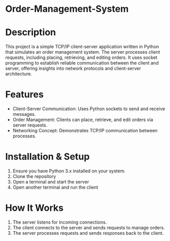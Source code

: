 # Order-Management-System
# Description
This project is a simple TCP/IP client-server application written in Python that simulates an order management system. The server processes client requests, including placing, retrieving, and editing orders. It uses socket programming to establish reliable communication between the client and server, offering insights into network protocols and client-server architecture.

# Features
- Client-Server Communication: Uses Python sockets to send and receive messages.
- Order Management: Clients can place, retrieve, and edit orders via server requests.
- Networking Concept: Demonstrates TCP/IP communication between processes.

# Installation & Setup
1. Ensure you have Python 3.x installed on your system.
2. Clone the repository
3. Open a terminal and start the server
4. Open another terminal and run the client

# How It Works
1. The server listens for incoming connections.
2. The client connects to the server and sends requests to manage orders.
3. The server processes requests and sends responses back to the client.
